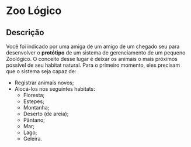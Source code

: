 # Zoo Lógico

## Descrição
Você foi indicado por uma amiga de um amigo de um chegado seu para desenvolver o **protótipo** de um sistema de gerenciamento de um pequeno Zoológico.
O conceito desse lugar é deixar os animais o mais próximos possível de seu habitat natural.
Para o primeiro momento, eles precisam que o sistema seja capaz de:
* Registrar animais novos;
* Alocá-los nos seguintes habitats:
    * Floresta;
    * Estepes;
    * Montanha;
    * Deserto (de areia);
    * Pântano;
    * Mar;
    * Lago;
    * Geleira.
 
